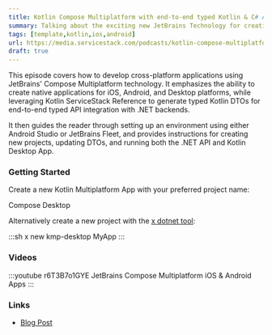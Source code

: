 ```yaml
---
title: Kotlin Compose Multiplatform with end-to-end typed Kotlin & C# APIs
summary: Talking about the exciting new JetBrains Technology for creating native Mobile, Desktop and Web Apps
tags: [template,kotlin,ios,android]
url: https://media.servicestack.com/podcasts/kotlin-compose-multiplatform.mp3
draft: true
---
```


This episode covers how to develop cross-platform applications using JetBrains' Compose 
Multiplatform technology. It emphasizes the ability to create native applications for iOS, Android, 
and Desktop platforms, while leveraging Kotlin ServiceStack Reference to generate typed Kotlin DTOs 
for end-to-end typed API integration with .NET backends. 

It then guides the reader through setting up an environment using either Android Studio 
or JetBrains Fleet, and provides instructions for creating new projects, updating DTOs, 
and running both the .NET API and Kotlin Desktop App.

### Getting Started

Create a new Kotlin Multiplatform App with your preferred project name:

<project-creator v-slot="x">
    <project-template :name="x.text" repo="NetCoreTemplates/kmp-desktop" :tags="['kotlin','desktop']">
        <div class="mb-3 text-xl font-medium text-gray-700 dark:text-gray-200">Compose Desktop</div>
        <template #icon>
            <img class='w-12 h-12' src="/img/svgs/compose.svg">
        </template>
    </project-template>
</project-creator>

Alternatively create a new project with the [x dotnet tool](https://docs.servicestack.net/dotnet-new):

:::sh
x new kmp-desktop MyApp
:::

### Videos

:::youtube r6T3B7o1GYE
JetBrains Compose Multiplatform iOS & Android Apps
:::

### Links

- [Blog Post](/posts/kotlin-compose-multiplatform)